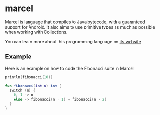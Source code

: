 # marcel
Marcel is language that compiles to Java bytecode, with a guaranteed support for Android. It also aims to use primitive types as much as possible when
working with Collections.

You can learn more about this programming language on [its website](https://tambapps.github.io/marcel)
## Example

Here is an example on how to code the Fibonacci suite in Marcel

```kotlin
println(fibonacci(10))

fun fibonacci(int n) int {
  switch (n) {
    0, 1 -> n
    else -> fibonacci(n - 1) + fibonacci(n - 2)
  }
}
```
